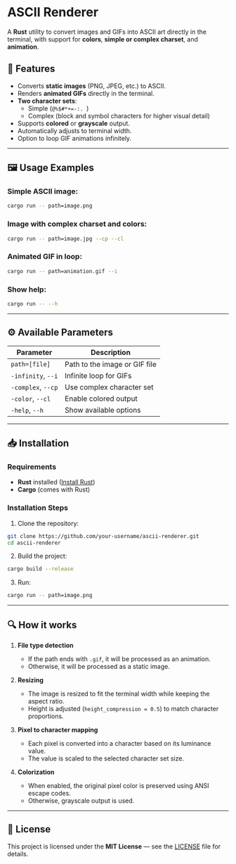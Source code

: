 # ASCII Renderer

A **Rust** utility to convert images and GIFs into ASCII art directly in the terminal, with support for **colors**, **simple or complex charset**, and **animation**.

## 📌 Features

- Converts **static images** (PNG, JPEG, etc.) to ASCII.
- Renders **animated GIFs** directly in the terminal.
- **Two character sets**:
  - Simple (`@%$#*+=-:. `)
  - Complex (block and symbol characters for higher visual detail)
- Supports **colored** or **grayscale** output.
- Automatically adjusts to terminal width.
- Option to loop GIF animations infinitely.

---

## 🖼️ Usage Examples

### Simple ASCII image:

```bash
cargo run -- path=image.png
```

### Image with complex charset and colors:

```bash
cargo run -- path=image.jpg --cp --cl
```

### Animated GIF in loop:

```bash
cargo run -- path=animation.gif --i
```

### Show help:

```bash
cargo run -- --h
```

---

## ⚙️ Available Parameters

| Parameter          | Description                   |
| ------------------ | ----------------------------- |
| `path=[file]`      | Path to the image or GIF file |
| `-infinity`, `--i` | Infinite loop for GIFs        |
| `-complex`, `--cp` | Use complex character set     |
| `-color`, `--cl`   | Enable colored output         |
| `-help`, `--h`     | Show available options        |

---

## 📥 Installation

### Requirements

- **Rust** installed ([Install Rust](https://www.rust-lang.org/tools/install))
- **Cargo** (comes with Rust)

### Installation Steps

1. Clone the repository:

```bash
git clone https://github.com/your-username/ascii-renderer.git
cd ascii-renderer
```

2. Build the project:

```bash
cargo build --release
```

3. Run:

```bash
cargo run -- path=image.png
```

---

## 🔍 How it works

1. **File type detection**
   - If the path ends with `.gif`, it will be processed as an animation.
   - Otherwise, it will be processed as a static image.

2. **Resizing**
   - The image is resized to fit the terminal width while keeping the aspect ratio.
   - Height is adjusted (`height_compression = 0.5`) to match character proportions.

3. **Pixel to character mapping**
   - Each pixel is converted into a character based on its luminance value.
   - The value is scaled to the selected character set size.

4. **Colorization**
   - When enabled, the original pixel color is preserved using ANSI escape codes.
   - Otherwise, grayscale output is used.

---

## 📜 License

This project is licensed under the **MIT License** — see the [LICENSE](LICENSE) file for details.

